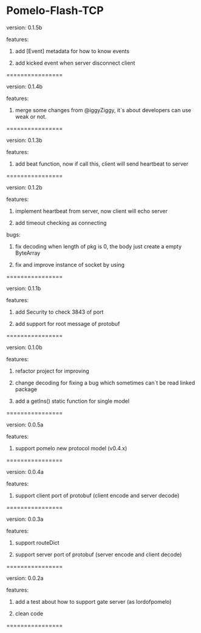 Pomelo-Flash-TCP
================

version: 0.1.5b

features:

1. add [Event] metadata for how to know events

2. add kicked event when server disconnect client

================

version: 0.1.4b

features:

1. merge some changes from @iggyZiggy, it`s about developers can use weak or not.

================

version: 0.1.3b

features:

1. add beat function, now if call this, client will send heartbeat to server

================

version: 0.1.2b

features:

1. implement heartbeat from server, now client will echo server

2. add timeout checking as connecting

bugs:

1. fix decoding when length of pkg is 0, the body just create a empty ByteArray

2. fix and improve instance of socket by using

================

version: 0.1.1b

features:

1. add Security to check 3843 of port

2. add support for root message of protobuf

================

version: 0.1.0b

features:

1. refactor project for improving

2. change decoding for fixing a bug which sometimes can`t be read linked package 

3. add a getIns() static function for single model

================

version: 0.0.5a

features:

1. support pomelo new protocol model (v0.4.x)

================

version: 0.0.4a

features:

1. support client port of protobuf (client encode and server decode)

================

version: 0.0.3a

features:

1. support routeDict

2. support server port of protobuf (server encode and client decode)

================

version: 0.0.2a

features:

1. add a test about how to support gate server (as lordofpomelo)

2. clean code

================